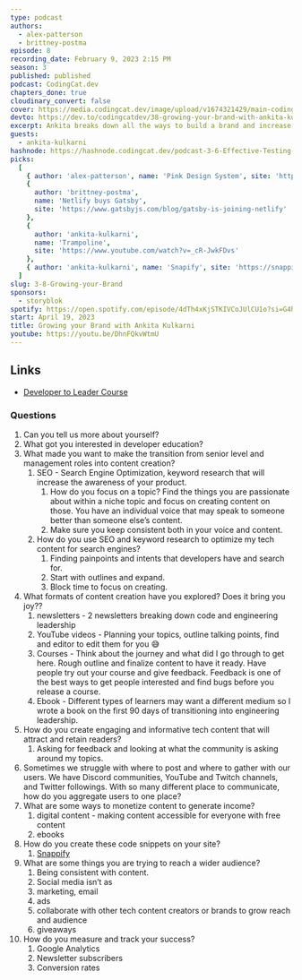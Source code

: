 ```yaml
---
type: podcast
authors:
  - alex-patterson
  - brittney-postma
episode: 8
recording_date: February 9, 2023 2:15 PM
season: 3
published: published
podcast: CodingCat.dev
chapters_done: true
cloudinary_convert: false
cover: https://media.codingcat.dev/image/upload/v1674321429/main-codingcatdev-photo/Growing-your-Brand.jpg
devto: https://dev.to/codingcatdev/38-growing-your-brand-with-ankita-kulkarni-4b4j
excerpt: Ankita breaks down all the ways to build a brand and increase users.
guests:
  - ankita-kulkarni
hashnode: https://hashnode.codingcat.dev/podcast-3-6-Effective-Testing-using-Cypress.io
picks:
  [
    { author: 'alex-patterson', name: 'Pink Design System', site: 'https://pink.appwrite.io/' },
    {
      author: 'brittney-postma',
      name: 'Netlify buys Gatsby',
      site: 'https://www.gatsbyjs.com/blog/gatsby-is-joining-netlify'
    },
    {
      author: 'ankita-kulkarni',
      name: 'Trampoline',
      site: 'https://www.youtube.com/watch?v=_cR-JwkFDvs'
    },
    { author: 'ankita-kulkarni', name: 'Snapify', site: 'https://snappify.com/' }
  ]
slug: 3-8-Growing-your-Brand
sponsors:
  - storyblok
spotify: https://open.spotify.com/episode/4dTh4xKjSTKIVCoJUlCU1o?si=G4htiBY2RwmILYuZS5iZQA
start: April 19, 2023
title: Growing your Brand with Ankita Kulkarni
youtube: https://youtu.be/DhnFQkvWtmU
---
```


## Links

- [Developer to Leader Course](https://www.developertoleader.com/)

### Questions

1. Can you tell us more about yourself?
2. What got you interested in developer education?
3. What made you want to make the transition from senior level and management roles into content creation?
   1. SEO - Search Engine Optimization, keyword research that will increase the awareness of your product.
      1. How do you focus on a topic? Find the things you are passionate about within a niche topic and focus on creating content on those. You have an individual voice that may speak to someone better than someone else’s content.
      2. Make sure you keep consistent both in your voice and content.
   2. How do you use SEO and keyword research to optimize my tech content for search engines?
      1. Finding painpoints and intents that developers have and search for.
      2. Start with outlines and expand.
      3. Block time to focus on creating.
4. What formats of content creation have you explored? Does it bring you joy??
   1. newsletters - 2 newsletters breaking down code and engineering leadership
   2. YouTube videos - Planning your topics, outline talking points, find and editor to edit them for you 😅
   3. Courses - Think about the journey and what did I go through to get here. Rough outline and finalize content to have it ready. Have people try out your course and give feedback. Feedback is one of the best ways to get people interested and find bugs before you release a course.
   4. Ebook - Different types of learners may want a different medium so I wrote a book on the first 90 days of transitioning into engineering leadership.
5. How do you create engaging and informative tech content that will attract and retain readers?
   1. Asking for feedback and looking at what the community is asking around my topics.
6. Sometimes we struggle with where to post and where to gather with our users. We have Discord communities, YouTube and Twitch channels, and Twitter followings. With so many different place to communicate, how do you aggregate users to one place?
7. What are some ways to monetize content to generate income?
   1. digital content - making content accessible for everyone with free content
   2. ebooks
8. How do you create these code snippets on your site?
   1. [Snappify](https://snappify.com/)
9. What are some things you are trying to reach a wider audience?
   1. Being consistent with content.
   2. Social media isn’t as
   3. marketing, email
   4. ads
   5. collaborate with other tech content creators or brands to grow reach and audience
   6. giveaways
10. How do you measure and track your success?
    1. Google Analytics
    2. Newsletter subscribers
    3. Conversion rates
